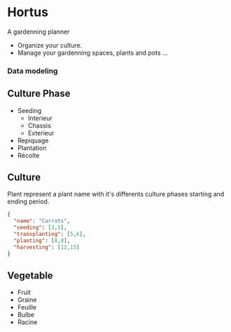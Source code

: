 # Hortus

A gardenning planner

- Organize your culture.
- Manage your gardenning spaces, plants and pots …

### Data modeling

## Culture Phase

- Seeding
  - Interieur
  - Chassis
  - Exterieur
- Repiquage
- Plantation
- Récolte

## Culture

Plant represent a plant name with it's differents culture phases starting and ending period.

```json
{
  "name": "Carrots",
  "seeding": [3,5],
  "transplanting": [5,6],
  "planting": [8,8],
  "harvesting": [12,15]
}
```

## Vegetable

- Fruit
- Graine
- Feuille
- Bulbe
- Racine
